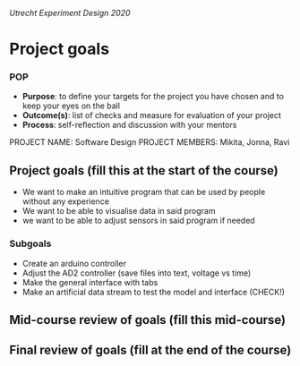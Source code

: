 *Utrecht Experiment Design 2020*

# Project goals

### POP

+ **Purpose**: to define your targets for the project you have chosen and to keep your eyes on the ball 
+ **Outcome(s)**: list of checks and measure for evaluation of your project
+ **Process**: self-reflection and discussion with your mentors

PROJECT NAME: Software Design
PROJECT MEMBERS: Mikita, Jonna, Ravi

## Project goals (fill this at the start of the course)
* We want to make an intuitive program that can be used by people without any experience
* We want to be able to visualise data in said program
* we want to be able to adjust sensors in said program if needed
### Subgoals
* Create an arduino controller
* Adjust the AD2 controller (save files into text, voltage vs time)
* Make the general interface with tabs
* Make an artificial data stream to test the model and interface (CHECK!)

## Mid-course review of goals (fill this mid-course)



## Final review of goals (fill at the end of the course)
